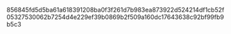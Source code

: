 856845fd5d5ba61a618391208ba0f3f261d7b983ea873922d524214df1cb52f05327530062b7254d4e229ef39b0869b2f509a160dc17643638c92bf99fb9b5c3
